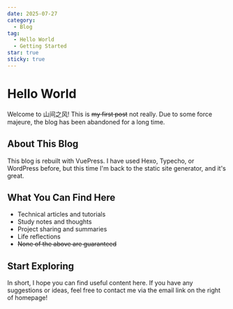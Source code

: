 ```yaml
---
date: 2025-07-27
category:
  - Blog
tag:
  - Hello World
  - Getting Started
star: true
sticky: true
---
```


# Hello World

Welcome to 山间之风! This is ~~my first post~~ not really. Due to some force majeure, the blog has been abandoned for a long time.

## About This Blog

This blog is rebuilt with VuePress. I have used Hexo, Typecho, or WordPress before, but this time I'm back to the static site generator, and it's great.

## What You Can Find Here

- Technical articles and tutorials
- Study notes and thoughts
- Project sharing and summaries
- Life reflections
- ~~None of the above are guaranteed~~

## Start Exploring

In short, I hope you can find useful content here. If you have any suggestions or ideas, feel free to contact me via the email link on the right of homepage! 